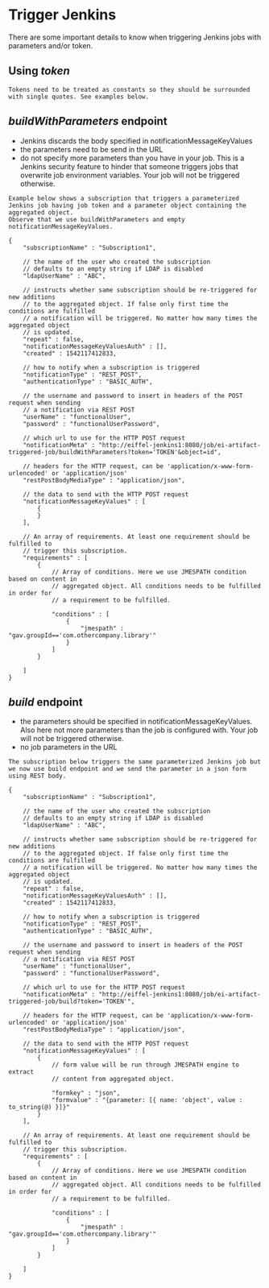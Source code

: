 # Trigger Jenkins

There are some important details to know when triggering Jenkins jobs with parameters and/or token.

## Using _**token**_
    Tokens need to be treated as constants so they should be surrounded with single quotes. See examples below.

## _**buildWithParameters**_ endpoint
   * Jenkins discards the body specified in notificationMessageKeyValues
   * the parameters need to be send in the URL
   * do not specify more parameters than you have in your job. This is a Jenkins security feature to hinder that someone triggers jobs that overwrite job environment variables. Your job will not be triggered otherwise.
      
    Example below shows a subscription that triggers a parameterized Jenkins job having job token and a parameter object containing the aggregated object. 
    Observe that we use buildWithParameters and empty notificationMessageKeyValues.
     
    {
        "subscriptionName" : "Subscription1",

        // the name of the user who created the subscription
        // defaults to an empty string if LDAP is disabled
        "ldapUserName" : "ABC",

        // instructs whether same subscription should be re-triggered for new additions
        // to the aggregated object. If false only first time the conditions are fulfilled
        // a notification will be triggered. No matter how many times the aggregated object
        // is updated.
        "repeat" : false,
        "notificationMessageKeyValuesAuth" : [],
        "created" : 1542117412833,

        // how to notify when a subscription is triggered
        "notificationType" : "REST_POST",
        "authenticationType" : "BASIC_AUTH",

        // the username and password to insert in headers of the POST request when sending
        // a notification via REST POST
        "userName" : "functionalUser",
        "password" : "functionalUserPassword",

        // which url to use for the HTTP POST request
        "notificationMeta" : "http://eiffel-jenkins1:8080/job/ei-artifact-triggered-job/buildWithParameters?token='TOKEN'&object=id",

        // headers for the HTTP request, can be 'application/x-www-form-urlencoded' or 'application/json'
        "restPostBodyMediaType" : "application/json",

        // the data to send with the HTTP POST request
        "notificationMessageKeyValues" : [
            {                
            }
        ],

        // An array of requirements. At least one requirement should be fulfilled to
        // trigger this subscription.
        "requirements" : [
            {
                // Array of conditions. Here we use JMESPATH condition based on content in
                // aggregated object. All conditions needs to be fulfilled in order for
                // a requirement to be fulfilled.

                "conditions" : [
                    {
                        "jmespath" : "gav.groupId=='com.othercompany.library'"
                    }
                ]
            }

        ]
    }

## _**build**_ endpoint
   * the parameters should be specified in notificationMessageKeyValues. Also here not more parameters than the job is configured with. Your job will not be triggered otherwise.
   * no job parameters in the URL
    
    The subscription below triggers the same parameterized Jenkins job but we now use build endpoint and we send the parameter in a json form using REST body.
    
    {
        "subscriptionName" : "Subscription1",

        // the name of the user who created the subscription
        // defaults to an empty string if LDAP is disabled
        "ldapUserName" : "ABC",

        // instructs whether same subscription should be re-triggered for new additions
        // to the aggregated object. If false only first time the conditions are fulfilled
        // a notification will be triggered. No matter how many times the aggregated object
        // is updated.
        "repeat" : false,
        "notificationMessageKeyValuesAuth" : [],
        "created" : 1542117412833,

        // how to notify when a subscription is triggered
        "notificationType" : "REST_POST",
        "authenticationType" : "BASIC_AUTH",

        // the username and password to insert in headers of the POST request when sending
        // a notification via REST POST
        "userName" : "functionalUser",
        "password" : "functionalUserPassword",

        // which url to use for the HTTP POST request
        "notificationMeta" : "http://eiffel-jenkins1:8080/job/ei-artifact-triggered-job/build?token='TOKEN'",

        // headers for the HTTP request, can be 'application/x-www-form-urlencoded' or 'application/json'
        "restPostBodyMediaType" : "application/json",

        // the data to send with the HTTP POST request
        "notificationMessageKeyValues" : [
            {
                // form value will be run through JMESPATH engine to extract
                // content from aggregated object.

                "formkey" : "json",
                "formvalue" : "{parameter: [{ name: 'object', value : to_string(@) }]}"
            }
        ],

        // An array of requirements. At least one requirement should be fulfilled to
        // trigger this subscription.
        "requirements" : [
            {
                // Array of conditions. Here we use JMESPATH condition based on content in
                // aggregated object. All conditions needs to be fulfilled in order for
                // a requirement to be fulfilled.

                "conditions" : [
                    {
                        "jmespath" : "gav.groupId=='com.othercompany.library'"
                    }
                ]
            }

        ]
    }
